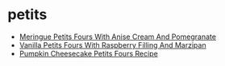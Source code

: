 # petits

 * [Meringue Petits Fours With Anise Cream And Pomegranate](index/m/meringue-petits-fours-with-anise-cream-and-pomegranate-107436.json)
 * [Vanilla Petits Fours With Raspberry Filling And Marzipan](index/v/vanilla-petits-fours-with-raspberry-filling-and-marzipan-109603.json)
 * [Pumpkin Cheesecake Petits Fours Recipe](index/p/pumpkin-cheesecake-petits-fours-recipe.json)
